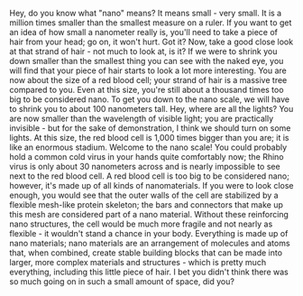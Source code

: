 Hey, do you know what "nano" means? It means small - very small. It is a million times smaller than the smallest measure on a ruler. If you want to get an idea of how small a nanometer really is, you'll need to take a piece of hair from your head; go on, it won't hurt. Got it? Now, take a good close look at that strand of hair - not much to look at, is it? If we were to shrink you down smaller than the smallest thing you can see with the naked eye, you will find that your piece of hair starts to look a lot more interesting. You are now about the size of a red blood cell; your strand of hair is a massive tree compared to you. Even at this size, you're still about a thousand times too big to be considered nano. To get you down to the nano scale, we will have to shrink you to about 100 nanometers tall. Hey, where are all the lights? You are now smaller than the wavelength of visible light; you are practically invisible - but for the sake of demonstration, I think we should turn on some lights. At this size, the red blood cell is 1,000 times bigger than you are; it is like an enormous stadium. Welcome to the nano scale! You could probably hold a common cold virus in your hands quite comfortably now; the Rhino virus is only about 30 nanometers across and is nearly impossible to see next to the red blood cell. A red blood cell is too big to be considered nano; however, it's made up of all kinds of nanomaterials. If you were to look close enough, you would see that the outer walls of the cell are stabilized by a flexible mesh-like protein skeleton; the bars and connectors that make up this mesh are considered part of a nano material. Without these reinforcing nano structures, the cell would be much more fragile and not nearly as flexible - it wouldn't stand a chance in your body. Everything is made up of nano materials; nano materials are an arrangement of molecules and atoms that, when combined, create stable building blocks that can be made into larger, more complex materials and structures - which is pretty much everything, including this little piece of hair. I bet you didn't think there was so much going on in such a small amount of space, did you?